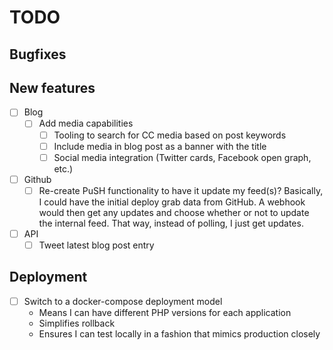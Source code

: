 # TODO

## Bugfixes

## New features

- [ ] Blog
  - [ ] Add media capabilities
    - [ ] Tooling to search for CC media based on post keywords
    - [ ] Include media in blog post as a banner with the title
    - [ ] Social media integration (Twitter cards, Facebook open graph, etc.)
- [ ] Github
  - [ ] Re-create PuSH functionality to have it update my feed(s)?
    Basically, I could have the initial deploy grab data from GitHub.
    A webhook would then get any updates and choose whether or not to update the internal feed.
    That way, instead of polling, I just get updates.
- [ ] API
  - [ ] Tweet latest blog post entry

## Deployment

- [ ] Switch to a docker-compose deployment model
  - Means I can have different PHP versions for each application
  - Simplifies rollback
  - Ensures I can test locally in a fashion that mimics production closely
